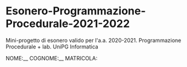 # Esonero-Programmazione-Procedurale-2021-2022
Mini-progetto di esonero valido per l'a.a. 2020-2021. Programmazione Procedurale + lab. UniPG Informatica


NOME:__
COGNOME:__
MATRICOLA:
